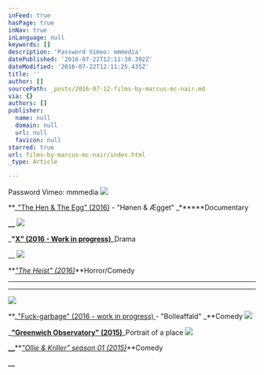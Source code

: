 ```yaml
---
inFeed: true
hasPage: true
inNav: true
inLanguage: null
keywords: []
description: 'Password Vimeo: mmmedia'
datePublished: '2016-07-22T12:11:30.392Z'
dateModified: '2016-07-22T12:11:25.435Z'
title: ''
author: []
sourcePath: _posts/2016-07-12-films-by-marcus-mc-nair.md
via: {}
authors: []
publisher:
  name: null
  domain: null
  url: null
  favicon: null
starred: true
url: films-by-marcus-mc-nair/index.html
_type: Article

---
```

Password Vimeo: mmmedia
![](https://the-grid-user-content.s3-us-west-2.amazonaws.com/8fd73a35-a2a5-4a29-a1de-e48f9da7b03b.png)

**_["The Hen & The Egg" (2016)][0] - "Hønen & Ægget" _******Documentary

**__**
![](https://the-grid-user-content.s3-us-west-2.amazonaws.com/5d465e34-e9d4-4cdd-a465-c293d7287b26.png)

_**"[X" (2016 - Work in progress)][1]**_Drama

__
![](https://the-grid-user-content.s3-us-west-2.amazonaws.com/1aed483d-1a64-4e24-a2f9-9432515438a4.png)

**_["The Heist" (2016)][2]_**Horror/Comedy

****

****
![](https://the-grid-user-content.s3-us-west-2.amazonaws.com/c363b0ae-a22c-40b5-99f0-31a602c32de8.png)

**_["Fuck-garbage" (2016 - work in progress) ][3]- "Bolleaffald" _**Comedy
![](https://the-grid-user-content.s3-us-west-2.amazonaws.com/f310bdf3-436e-49fa-8f89-473f053ba9e2.png)

_**["Greenwich Observatory" (2015)][4]**_Portrait of a place
![](https://the-grid-user-content.s3-us-west-2.amazonaws.com/678e8c24-b120-4df9-a998-c826dd5bcb4c.png)

[**__**][5]**_["Ollie & Kriller" season 01 (2015)][5]_**Comedy

**__**

[0]: https://vimeo.com/174430723
[1]: https://vimeo.com/175519215
[2]: https://vimeo.com/175515922
[3]: https://vimeo.com/174431705
[4]: https://www.youtube.com/watch?v=pZ0Jt7Ni59o
[5]: https://www.youtube.com/watch?v=otlasYG32pY